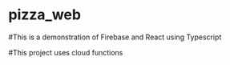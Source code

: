 # pizza_web

#This is a demonstration of Firebase and React using Typescript

#This project uses cloud functions
